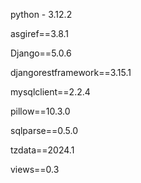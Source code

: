 python - 3.12.2

asgiref==3.8.1

Django==5.0.6

djangorestframework==3.15.1

mysqlclient==2.2.4

pillow==10.3.0

sqlparse==0.5.0

tzdata==2024.1

views==0.3
